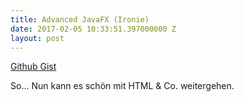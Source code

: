 ```yaml
---
title: Advanced JavaFX (Ironie)
date: 2017-02-05 10:33:51.397000000 Z
layout: post
---
```


<script src="https://gist.github.com/lukas-h/3f0fd3c82ed4c16cabbcc0980b8b2e6f.js"></script>

[Github Gist](https://gist.github.com/lukas-h/3f0fd3c82ed4c16cabbcc0980b8b2e6f)

So... Nun kann es schön mit HTML & Co. weitergehen.
